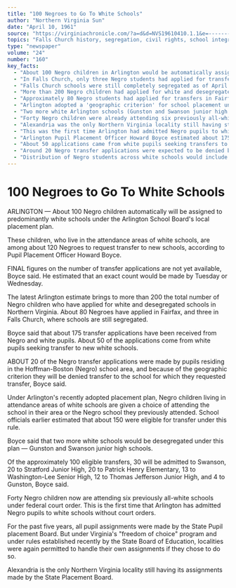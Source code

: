 ```yaml
---
title: "100 Negroes to Go To White Schools"
author: "Northern Virginia Sun"
date: "April 10, 1961"
source: "https://virginiachronicle.com/?a=d&d=NVS19610410.1.1&e=-------en-20--1--txt-txIN--------"
topics: "Falls Church history, segregation, civil rights, school integration, Arlington, Northern Virginia, desegregation"
type: "newspaper"
volume: "24"
number: "160"
key_facts:
  - "About 100 Negro children in Arlington would be automatically assigned to predominantly white schools in 1961"
  - "In Falls Church, only three Negro students had applied for transfers to white schools at this time"
  - "Falls Church schools were still completely segregated as of April 1961"
  - "More than 200 Negro children had applied for white and desegregated schools across Northern Virginia"
  - "Approximately 80 Negro students had applied for transfers in Fairfax County"
  - "Arlington adopted a 'geographic criterion' for school placement under Virginia's 'freedom of choice' program"
  - "Two more white Arlington schools (Gunston and Swanson junior high schools) would be desegregated"
  - "Forty Negro children were already attending six previously all-white schools in Arlington under federal court order"
  - "Alexandria was the only Northern Virginia locality still having student assignments made by the State Placement Board"
  - "This was the first time Arlington had admitted Negro pupils to white schools without court orders"
  - "Arlington Pupil Placement Officer Howard Boyce estimated about 175 total transfer applications had been received from both Negro and white pupils"
  - "About 50 applications came from white pupils seeking transfers to new white schools"
  - "Around 20 Negro transfer applications were expected to be denied because the students lived in the Hoffman-Boston (Negro) school area"
  - "Distribution of Negro students across white schools would include 30 at Swanson, 20 at Stratford Junior High, 20 at Patrick Henry Elementary, 13 at Washington-Lee Senior High, 12 at Thomas Jefferson Junior High, and 4 at Gunston"
---
```


# 100 Negroes to Go To White Schools

ARLINGTON — About 100 Negro children automatically will be assigned to predominantly white schools under the Arlington School Board's local placement plan.

These children, who live in the attendance areas of white schools, are among about 120 Negroes to request transfer to new schools, according to Pupil Placement Officer Howard Boyce.

FINAL figures on the number of transfer applications are not yet available, Boyce said. He estimated that an exact count would be made by Tuesday or Wednesday.

The latest Arlington estimate brings to more than 200 the total number of Negro children who have applied for white and desegregated schools in Northern Virginia. About 80 Negroes have applied in Fairfax, and three in Falls Church, where schools are still segregated.

Boyce said that about 175 transfer applications have been received from Negro and white pupils. About 50 of the applications come from white pupils seeking transfer to new white schools.

ABOUT 20 of the Negro transfer applications were made by pupils residing in the Hoffman-Boston (Negro) school area, and because of the geographic criterion they will be denied transfer to the school for which they requested transfer, Boyce said.

Under Arlington's recently adopted placement plan, Negro children living in attendance areas of white schools are given a choice of attending the school in their area or the Negro school they previously attended. School officials earlier estimated that about 150 were eligible for transfer under this rule.

Boyce said that two more white schools would be desegregated under this plan — Gunston and Swanson junior high schools.

Of the approximately 100 eligible transfers, 30 will be admitted to Swanson, 20 to Stratford Junior High, 20 to Patrick Henry Elementary, 13 to Washington-Lee Senior High, 12 to Thomas Jefferson Junior High, and 4 to Gunston, Boyce said.

Forty Negro children now are attending six previously all-white schools under federal court order. This is the first time that Arlington has admitted Negro pupils to white schools without court orders.

For the past five years, all pupil assignments were made by the State Pupil placement Board. But under Virginia's "freedom of choice" program and under rules established recently by the State Board of Education, localities were again permitted to handle their own assignments if they chose to do so.

Alexandria is the only Northern Virginia locality still having its assignments made by the State Placement Board. 